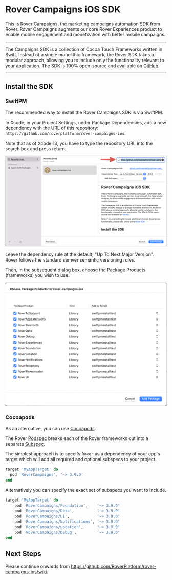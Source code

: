 # Rover Campaigns iOS SDK

This is Rover Campaigns, the marketing campaigns automation SDK from Rover. Rover Campaigns augments our core Rover Experiences product to enable mobile engagement and monetization with better mobile campaigns.

<hr />

The Campaigns SDK is a collection of Cocoa Touch Frameworks written in Swift. Instead of a single monolithic framework, the Rover SDK takes a modular approach, allowing you to include only the functionality relevant to your application. The SDK is 100% open-source and available on [GitHub](https://github.com/RoverPlatform/rover-campaigns-ios).

---

## Install the SDK

### SwiftPM

The recommended way to install the Rover Campaigns SDK is via SwiftPM.

In Xcode, in your Project Settings, under Package Dependencies, add a new dependency with the URL of this repository: `https://github.com/roverplatform/rover-campaigns-ios`.

Note that as of Xcode 13, you have to type the repository URL into the search box and press return.

![SwiftPM Repo Dialog Box](readme-images/swiftpm-select-repo.png)

Leave the dependency rule at the default, "Up To Next Major Version".  Rover follows the standard semver semantic versioning rules.

Then, in the subsequent dialog box, choose the Package Products (frameworks) you wish to use.

![SwiftPM Target Dialog Box](readme-images/swiftpm-select-targets.png)

### Cocoapods

As an alternative, you can use [Cocoapods](http://cocoapods.org/).

The Rover [Podspec](https://guides.cocoapods.org/syntax/podspec.html) breaks each of the Rover frameworks out into a separate [Subspec](https://guides.cocoapods.org/syntax/podspec.html#group_subspecs).

The simplest approach is to specify `Rover` as a dependency of your app's target which will add all required and optional subspecs to your project.

```ruby
target 'MyAppTarget' do
  pod 'RoverCampaigns', '~> 3.9.0'
end
```

Alternatively you can specify the exact set of subspecs you want to include.

```ruby
target 'MyAppTarget' do
    pod 'RoverCampaigns/Foundation',    '~> 3.9.0'
    pod 'RoverCampaigns/Data',          '~> 3.9.0'
    pod 'RoverCampaigns/UI',            '~> 3.9.0'
    pod 'RoverCampaigns/Notifications', '~> 3.9.0'
    pod 'RoverCampaigns/Location',      '~> 3.9.0'
    pod 'RoverCampaigns/Debug',         '~> 3.9.0'
end
```

## Next Steps

Please continue onwards from https://github.com/RoverPlatform/rover-campaigns-ios/wiki.
